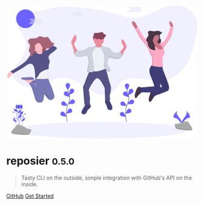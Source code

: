 ![logo](header.svg)

# reposier <small>0.5.0</small>

> Tasty CLI on the outside, simple integration with GitHub's API on the inside.

[GitHub](https://github.com/alexlee-dev/reposier)
[Get Started](#reposier)